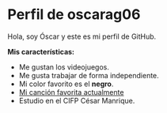 # Perfil de oscarag06
Hola, soy Óscar y este es mi perfil de GitHub.

**Mis características:**
- Me gustan los videojuegos.
- Me gusta trabajar de forma independiente.
- Mi color favorito es el **negro**.
- [Mi canción favorita actualmente](https://youtu.be/O4QN_4ssuLE?feature=shared)
- Estudio en el CIFP César Manrique.
